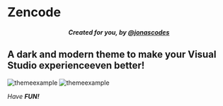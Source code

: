 # Zencode
<h5 align="center">Created for you, by <a href="https://www.instagram.com/jonascodes">@jonascodes</a></h5>

## A dark and modern theme to make your Visual Studio experienceeven better!

![themeexample](assets/asset1.jpg)
![themeexample](assets/asset2.jpg)

*Have **FUN!***